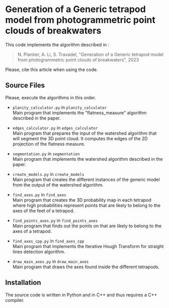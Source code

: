 # Generation of a Generic tetrapod model from photogrammetric point clouds of breakwaters
This code implements the algorithm described in :
> N. Plantier, A. Li, S. Travadel, "Generation of a Generic tetrapod model from photogrammetric point clouds of breakwaters", 2023

Please, cite this article when using the code. 

## Source Files

Please, execute the algorithms in this order. 

- `planity_calculator.py` in `planity_calculator`  
Main program that implements the "flatness_measure" algorithm described in the paper.  

- `edges_calculator.py` in `edges_calculator`   
Main program that prepares the input of the watershed algorithm that will segment the 3D point cloud. It computes the edges of the 2D projection of the flatness measure. 

- `segmentation.py` in `segmentation`   
Main program that implements the watershed algorithm described in the paper.  

- `create_models.py` in `create_models`  
Main program that creates the different instances of the generic model from the output of the watershed algorithm.

- `find_axes.py` in `find_axes`  
Main program that creates the 3D probability map in each tetrapod where high probabilities represent points that are likely to belong to the axes of the feet of a tetrapod. 

- `find_points_axes.py` in `find_points_axes`  
Main program that finds out the points on that are likely to belong to the axes of a tetrapod.

- `find_axes_cpp.py` in `find_axes_cpp`  
Main program that implements the Iterative Hough Transform for straight lines detection algorithm.

- `draw_main_axes.py` in `draw_main_axes`  
Main program that draws the axes found inside the different tetrapods.

## Installation 
The source code is written in Python and in C++ and thus requires a C++ compiler. 
